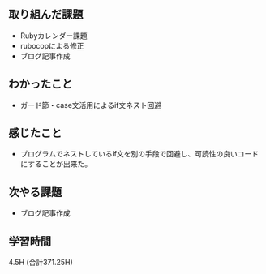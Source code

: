## 取り組んだ課題
- Rubyカレンダー課題
- rubocopによる修正
- ブログ記事作成
  
## わかったこと  
- ガード節・case文活用によるif文ネスト回避

## 感じたこと
- プログラムでネストしているif文を別の手段で回避し、可読性の良いコードにすることが出来た。

## 次やる課題  
- ブログ記事作成
  
## 学習時間  
4.5H (合計371.25H)
